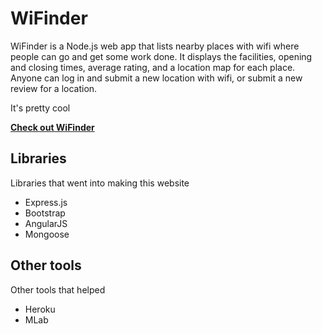 # WiFinder
WiFinder is a Node.js web app that lists nearby places with wifi where people can go and get some work done. It displays the facilities, opening and closing times, average rating, and a location map for each place. Anyone can log in and submit a new location with wifi, or submit a new review for a location.

It's pretty cool

[**Check out WiFinder**](https://wifi-nder.herokuapp.com/)

## Libraries
Libraries that went into making this website
- Express.js
- Bootstrap
- AngularJS
- Mongoose

## Other tools
Other tools that helped
- Heroku
- MLab
